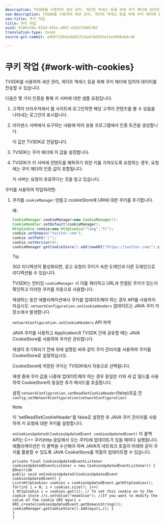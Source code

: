 ```yaml
---
description: TVSDK를 사용하여 세션 관리, 게이트 액세스 등을 위해 쿠키 헤더에 임의의 데이터를 전송할 수 있습니다.
seo-description: TVSDK를 사용하여 세션 관리, 게이트 액세스 등을 위해 쿠키 헤더에 임의의 데이터를 전송할 수 있습니다.
seo-title: 쿠키 작업
title: 쿠키 작업
uuid: 618bc59a-032d-445e-a867-ed2bf260570d
translation-type: tm+mt
source-git-commit: ad58732842eb651514a47dd565e31e3d98a84c46

---
```



# 쿠키 작업 {#work-with-cookies}

TVSDK를 사용하여 세션 관리, 게이트 액세스 등을 위해 쿠키 헤더에 임의의 데이터를 전송할 수 있습니다.

다음은 몇 가지 인증을 통해 키 서버에 대한 샘플 요청입니다.

1. 고객이 브라우저에서 웹 사이트에 로그인하면 해당 고객이 콘텐츠를 볼 수 있음을 나타내는 로그인이 표시됩니다.
1. 라이센스 서버에서 요구하는 내용에 따라 응용 프로그램에서 인증 토큰을 생성합니다.

   이 값은 TVSDK로 전달됩니다.
1. TVSDK는 쿠키 헤더에 이 값을 설정합니다.
1. TVSDK가 키 서버에 컨텐트를 해독하기 위한 키를 가져오도록 요청하는 경우, 요청에는 쿠키 헤더의 인증 값이 포함됩니다.

   키 서버는 요청이 유효하다는 것을 알고 있습니다.

쿠키를 사용하여 작업하려면:

1. 쿠키를 `cookieManager` 만들고 cookieStore에 URI에 대한 쿠키를 추가합니다.

   예:

   ```java
   CookieManager cookieManager=new CookieManager(); 
   CookieHandler.setDefault(cookieManager);  
   HttpCookie cookie=new HttpCookie("lang","fr"); 
   cookie.setDomain("twitter.com");  
   cookie.setPath("/"); 
   cookie.setVersion(0); 
   cookieManager.getCookieStore().add(newURI("https://twitter.com/"),cookie);
   ```

   >[!TIP]
   >
   >302 리디렉션이 활성화되면, 광고 요청이 쿠키가 속한 도메인과 다른 도메인으로 리디렉션될 수 있습니다.

   TVSDK는 런타임 `cookieManager` 시 이를 쿼리하고 URL과 연결된 쿠키가 있는지 확인하고 이러한 쿠키를 자동으로 사용합니다.

   재생하는 동안 애플리케이션에서 쿠키를 업데이트해야 하는 경우 API를 사용하지 마십시오. `networkConfiguration.setCookieHeaders` 업데이트는 JAVA 쿠키 저장소에서 발생합니다.

   `networkConfiguration.setCookieHeaders` API 파섹

   JAVA 쿠키를 사용하고 Application과 TVSDK 간에 공유할 때는 JAVA CookieStore를 사용하여 쿠키만 관리합니다.

   재생이 초기화되기 전에 위에 설명된 바와 같이 쿠키 관리자를 사용하여 쿠키를 CookieStore로 설정하십시오.

   CookieStore에 저장된 쿠키는 TVSDK에서 자동으로 선택됩니다.

   재생 중에 쿠키 값을 나중에 업데이트해야 하는 경우 동일한 키와 새 값 필드를 사용하여 CookieStore의 동일한 추가 메서드를 호출합니다.

   설정
   `networkConfiguration.setReadSetCookieHeader`(false)호출 전
   `config.setNetworkConfiguration(networkConfiguration)`

   >[!NOTE]
   이 &#39;setReadSetCookieHeader&#39;를 false로 설정한 후 JAVA 쿠키 관리자를 사용하여 키 요청에 대한 쿠키를 설정합니다.
   >
   `onCookiesUpdated(CookiesUpdatedEvent cookiesUpdatedEvent)`
이 콜백 API는 C++ 쿠키(http 응답에서 오는 쿠키)에 업데이트가 있을 때마다 실행됩니다. 애플리케이션은 이 콜백을 수신해야 하며 JAVA의 네트워크 호출이 아래와 같이 쿠키를 활용할 수 있도록 JAVA CookieStore를 적절히 업데이트할 수 있습니다.

   ```
   private final CookiesUpdatedEventListener cookiesUpdatedEventListener = new CookiesUpdatedEventListener() {
   @Override
   public void onCookiesUpdated(CookiesUpdatedEvent cookiesUpdatedEvent) {
   List<HttpCookie> cookies = cookiesUpdatedEvent.getHttpCookies();
   for(int i = 0; i < cookies.size(); i++)
   { HttpCookie c = cookies.get(i); // To set this cookie on to the cookie store //c.setValue("newValue"); //If you want to modify the value of the cookie URI myuri = URI.create(cookiesUpdatedEvent.getDomainString()); cookieManager.getCookieStore().add(myuri,c); }
   }
   }
   ```
